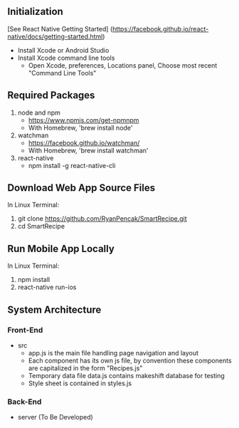 Initialization
-------------------------------------------------------------------------------------

[See React Native Getting Started] (https://facebook.github.io/react-native/docs/getting-started.html)

* Install Xcode or Android Studio
* Install Xcode command line tools
    * Open Xcode, preferences, Locations panel, Choose most recent "Command Line Tools"


Required Packages
-------------------------------------------------------------------------------------

1.	node and npm
    * https://www.npmjs.com/get-npmnpm
    * With Homebrew, 'brew install node'
2.	watchman
    * https://facebook.github.io/watchman/
    * With Homebrew, 'brew install watchman'
3.  react-native
    * npm install -g react-native-cli


Download Web App Source Files
-------------------------------------------------------------------------------------

In Linux Terminal:
1.	git clone https://github.com/RyanPencak/SmartRecipe.git
2.	cd SmartRecipe


Run Mobile App Locally
-------------------------------------------------------------------------------------

In Linux Terminal:
1.	npm install
2.  react-native run-ios


System Architecture
-------------------------------------------------------------------------------------

### Front-End

* src
    * app.js is the main file handling page navigation and layout
    * Each component has its own js file, by convention these components are capitalized in the form "Recipes.js"
    * Temporary data file data.js contains makeshift database for testing
    * Style sheet is contained in styles.js


### Back-End

* server (To Be Developed)
